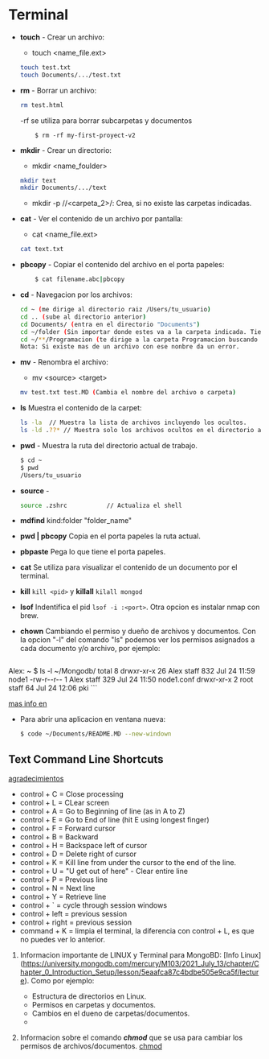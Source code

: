 # Terminal

- **touch** - Crear un archivo:
    * touch \<name_file.ext\>
    
    ```bash
    touch test.txt
    touch Documents/.../test.txt

    ```
- **rm** - Borrar un archivo:
	
	```bash
	rm test.html
	```
	
	-rf se utiliza para borrar subcarpetas y documentos
	
	```
		$ rm -rf my-first-proyect-v2
	```
	    
- **mkdir** - Crear un directorio:
    * mkdir \<name_foulder\>    
    
    ```bash
    mkdir text
    mkdir Documents/.../text
    ```
    * mkdir -p /<carpeta>/<carpeta_2>/<file>: Crea, si no existe las carpetas indicadas.
    
- **cat** - Ver el contenido de un archivo por pantalla:
    * cat \<name_file.ext\>   
    
    ```bash
    cat text.txt
    ```
- **pbcopy** - Copiar el contenido del archivo en el porta papeles:

	```bash
		$ cat filename.abc|pbcopy
	```
- **cd** - Navegacion por los archivos: 

    ```bash
    cd ~ (me dirige al directorio raiz /Users/tu_usuario)
	cd .. (sube al directorio anterior)
	cd Documents/ (entra en el directorio "Documents")
	cd ~/folder (Sin importar donde estes va a la carpeta indicada. Tienes que saber la ruta exacta de la carpeta)
	cd ~/**/Programacion (te dirige a la carpeta Programacion buscando en todo el ordenador, si no sabes donde esta)
	Nota: Si existe mas de un archivo con ese nonbre da un error.
	```
- **mv** - Renombra el archivo:
    * mv \<source\> \<target\> 	
    
    ```bash
    mv test.txt test.MD (Cambia el nombre del archivo o carpeta)
    ```
- **ls** Muestra el contenido de la carpet:

	```bash
	ls -la  // Muestra la lista de archivos incluyendo los ocultos.
	ls -ld .??* // Muestra solo los archivos ocultos en el directorio actual.
	

- **pwd** - Muestra la ruta del directorio actual de trabajo.

	```bash
	$ cd ~
	$ pwd
	/Users/tu_usuario
	```
	
- **source** - 

	```bash
	source .zshrc			// Actualiza el shell
	```

- **mdfind** kind:folder "folder_name"

- **pwd | pbcopy** Copia en el porta papeles la ruta actual.
- **pbpaste** Pega lo que tiene el porta papeles.
- **cat** Se utiliza para visualizar el contenido de un documento por el terminal.
- **kill** ```kill <pid>``` y **killall** ```kilall mongod```
- **lsof** Indentifica el pid ```lsof -i :<port>```. Otra opcion es instalar nmap con brew.
- **chown** Cambiando el permiso y dueño de archivos y documentos. Con la opcion "-l" del comando "ls" podemos ver los permisos asignados a cada documento y/o archivo, por ejemplo:
	```
Alex: ~
$ ls -l ~/Mongodb/
total 8
drwxr-xr-x  26 Alex  staff  832 Jul 24 11:59 node1
-rw-r--r--   1 Alex  staff  329 Jul 24 11:50 node1.conf
drwxr-xr-x   2 root  staff   64 Jul 24 12:06 pki
	```
	
[mas info en](https://www.cyberciti.biz/faq/how-to-use-chmod-and-chown-command/)


- Para abrir una aplicacion en ventana nueva:
    ```bash
    $ code ~/Documents/README.MD --new-windown
    ```
                                        
## Text Command Line Shortcuts 
[agradecimientos](https://wilsonmar.github.io/mac-osx-terminal/#open-terminal-several-ways)

* control + C = Close processing
* control + L = CLear screen
* control + A = Go to Beginning of line (as in A to Z)
* control + E = Go to End of line (hit E using longest finger)
* control + F = Forward cursor
* control + B = Backward
* control + H = Backspace left of cursor
* control + D = Delete right of cursor
* control + K = Kill line from under the cursor to the end of the line.
* control + U = "U get out of here" - Clear entire line
* control + P = Previous line
* control + N = Next line
* control + Y = Retrieve line
* control + ` = cycle through session windows
* control + left = previous session
* control + right = previous session
* command + K = limpia el terminal, la diferencia con control + L, es que no puedes ver lo anterior.




1. Informacion importante de LINUX y Terminal para MongoBD: [Info Linux] (https://university.mongodb.com/mercury/M103/2021_July_13/chapter/Chapter_0_Introduction_Setup/lesson/5eaafca87c4bdbe505e9ca5f/lecture). Como por ejemplo:
	* Estructura de directorios en Linux.
	* Permisos en carpetas y documentos.
	* Cambios en el dueno de carpetas/documentos.
	* 

2. Informacion sobre el comando ***chmod*** que se usa para cambiar los permisos de archivos/documentos. [chmod](https://www.december.com/unix/ref/chmod.html)







